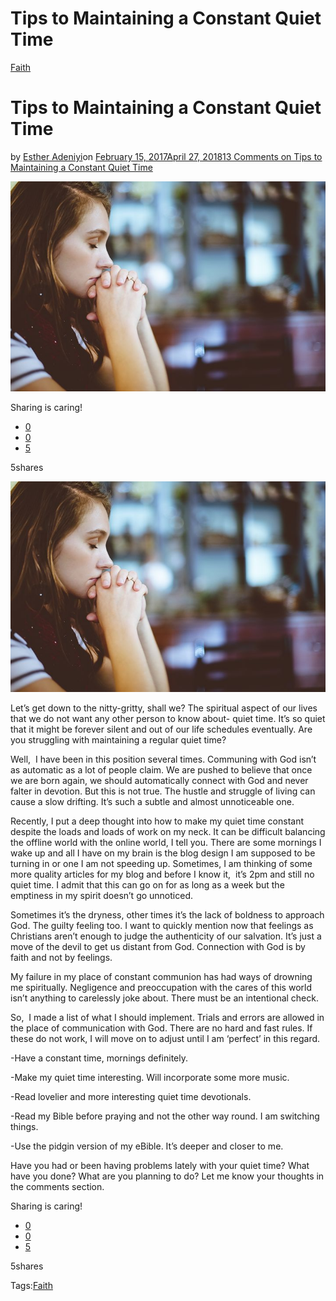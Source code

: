 # Tips to Maintaining a Constant Quiet Time

[Faith](https://estheradeniyi.com/category/faith/)
# Tips to Maintaining a Constant Quiet Time

by [Esther Adeniyi](https://estheradeniyi.com/author/esther-adeniyi/)on [February 15, 2017April 27, 2018](https://estheradeniyi.com/tips-to-maintaining-constant-quiet-time/)[13 Comments on Tips to Maintaining a Constant Quiet Time](https://estheradeniyi.com/tips-to-maintaining-constant-quiet-time/#comments)

![](images/blur-1867402__480.jpg)

Sharing is caring!

- [0](https://www.facebook.com/sharer/sharer.php?u=https%3A%2F%2Festheradeniyi.com%2Ftips-to-maintaining-constant-quiet-time%2F&amp;t=Tips%20to%20Maintaining%20a%20Constant%20Quiet%20Time)
- [0](https://twitter.com/intent/tweet?text=Tips%20to%20Maintaining%20a%20Constant%20Quiet%20Time&amp;url=https%3A%2F%2Festheradeniyi.com%2Ftips-to-maintaining-constant-quiet-time%2F)
- [5](#)

5shares

[![Woman having quiet time](images/blur-1867402__480.jpg)](images/blur-1867402__480.jpg)

Let&#x2019;s get down to the nitty-gritty, shall we? The spiritual aspect of our lives that we do not want any other person to know about- quiet time. It&#x2019;s so quiet that it might be forever silent and out of our life schedules eventually. Are you struggling with maintaining a regular quiet time?

Well, &#xA0;I have been in this position several times. Communing with God isn&#x2019;t as automatic as a lot of people claim. We are pushed to believe that once we are born again, we should automatically connect with God and never falter in devotion. But this is not true. The hustle and struggle of living can cause a slow drifting. It&#x2019;s such a subtle and almost unnoticeable one.

Recently, I put a deep thought into how to make my quiet time constant despite the loads and loads of work on my neck. It can be difficult balancing the offline world with the online world, I tell you. There are some mornings I wake up and all I have on my brain is the blog design I am supposed to be turning in or one I am not speeding up. Sometimes, I am thinking of some more quality articles for my blog and before I know it, &#xA0;it&#x2019;s 2pm and still no quiet time. I admit that this can go on for as long as a week but the emptiness in my spirit doesn&#x2019;t go unnoticed.

Sometimes it&#x2019;s the dryness, other times it&#x2019;s the lack of boldness to approach God. The guilty feeling too. I want to quickly mention now that feelings as Christians aren&#x2019;t enough to judge the authenticity of our salvation. It&#x2019;s just a move of the devil to get us distant from God. Connection with God is by faith and not by feelings.

My failure in my place of constant communion has had ways of drowning me spiritually. Negligence and preoccupation with the cares of this world isn&#x2019;t anything to carelessly joke about. There must be an intentional check.

So, &#xA0;I made a list of what I should implement. Trials and errors are allowed in the place of communication with God. There are no hard and fast rules. If these do not work, I will move on to adjust until I am &#x2018;perfect&#x2019; in this regard.

-Have a constant time, mornings definitely.

-Make my quiet time interesting. Will incorporate some more music.

-Read lovelier and more interesting quiet time devotionals.

-Read my Bible before praying and not the other way round. I am switching things.

-Use the pidgin version of my eBible. It&#x2019;s deeper and closer to me.

Have you had or been having problems lately with your quiet time? What have you done? What are you planning to do? Let me know your thoughts in the comments section.

Sharing is caring!

- [0](https://www.facebook.com/sharer/sharer.php?u=https%3A%2F%2Festheradeniyi.com%2Ftips-to-maintaining-constant-quiet-time%2F&amp;t=Tips%20to%20Maintaining%20a%20Constant%20Quiet%20Time)
- [0](https://twitter.com/intent/tweet?text=Tips%20to%20Maintaining%20a%20Constant%20Quiet%20Time&amp;url=https%3A%2F%2Festheradeniyi.com%2Ftips-to-maintaining-constant-quiet-time%2F)
- [5](#)

5shares

Tags:[Faith](https://estheradeniyi.com/tag/faith/)